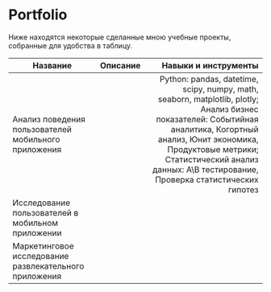 # Portfolio

Ниже находятся некоторые сделанные мною учебные проекты, собранные для удобства в таблицу.

| Название                            | Описание           | Навыки и инструменты  |
| ----------------------------------- |:------------------:| ---------------------:|
| Анализ поведения пользователей мобильного приложения |  | Python: pandas, datetime, scipy, numpy, math, seaborn, matplotlib, plotly; Анализ бизнес показателей: Событийная аналитика, Когортный анализ, Юнит экономика, Продуктовые метрики; Статистический анализ данных: A\B тестирование, Проверка статистических гипотез |
| Исследование пользователей в мобильном приложении |  |  |       
| Маркетинговое исследование развлекательного приложения |  |  |       
